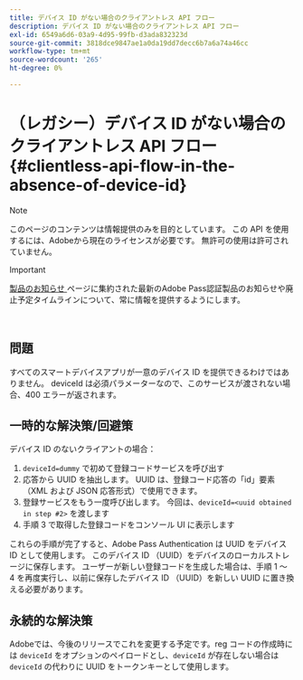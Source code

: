 ```yaml
---
title: デバイス ID がない場合のクライアントレス API フロー
description: デバイス ID がない場合のクライアントレス API フロー
exl-id: 6549a6d6-03a9-4d95-99fb-d3ada832323d
source-git-commit: 3818dce9847ae1a0da19dd7decc6b7a6a74a46cc
workflow-type: tm+mt
source-wordcount: '265'
ht-degree: 0%

---
```


# （レガシー）デバイス ID がない場合のクライアントレス API フロー {#clientless-api-flow-in-the-absence-of-device-id}

>[!NOTE]
>
>このページのコンテンツは情報提供のみを目的としています。 この API を使用するには、Adobeから現在のライセンスが必要です。 無許可の使用は許可されていません。

>[!IMPORTANT]
>
> [ 製品のお知らせ ](/help/authentication/product-announcements.md) ページに集約された最新のAdobe Pass認証製品のお知らせや廃止予定タイムラインについて、常に情報を提供するようにします。

</br>


## 問題

すべてのスマートデバイスアプリが一意のデバイス ID を提供できるわけではありません。  deviceId は必須パラメーターなので、このサービスが渡されない場合、400 エラーが返されます。


## 一時的な解決策/回避策

デバイス ID のないクライアントの場合：

1. `deviceId=dummy` で初めて登録コードサービスを呼び出す
1. 応答から UUID を抽出します。 UUID は、登録コード応答の「id」要素（XML および JSON 応答形式）で使用できます。
1. 登録サービスをもう一度呼び出します。 今回は、`deviceId=<uuid obtained in step #2>` を渡します
1. 手順 3 で取得した登録コードをコンソール UI に表示します


これらの手順が完了すると、Adobe Pass Authentication は UUID をデバイス ID として使用します。 このデバイス ID （UUID）をデバイスのローカルストレージに保存します。 ユーザーが新しい登録コードを生成した場合は、手順 1 ～ 4 を再度実行し、以前に保存したデバイス ID （UUID）を新しい UUID に置き換える必要があります。



## 永続的な解決策

Adobeでは、今後のリリースでこれを変更する予定です。reg コードの作成時には `deviceId` をオプションのペイロードとし、`deviceId` が存在しない場合は `deviceId` の代わりに UUID をトークンキーとして使用します。

<!--
## Related Information

- [Clientless API Reference](/help/authentication/rest-api-reference.md)
-->
